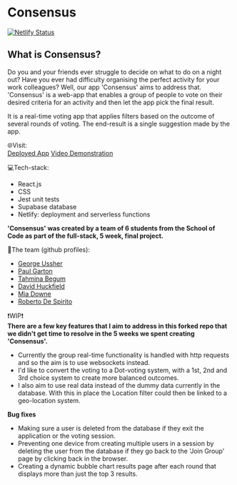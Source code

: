 # Consensus

[![Netlify Status](https://api.netlify.com/api/v1/badges/02c7c6bd-d99f-47ee-9758-26a8b738283a/deploy-status)]([https://app.netlify.com/sites/georgeussherportfolio/deploys](https://consensusgpt.netlify.app/))


## What is Consensus?
Do you and your friends ever struggle to decide on what to do on a night out? Have you ever had difficulty organising the perfect activity for your work colleagues? Well, our app 'Consensus' aims to address that.
'Consensus' is a web-app that enables a group of people to vote on their desired criteria for an activity and then let the app pick the final result.

It is a real-time voting app that applies filters based on the outcome of several rounds of voting. The end-result is a single suggestion made by the app. 

🌐Visit: 
<br>
[Deployed App](https://consensusgpt.netlify.app/)
[Video Demonstration](https://www.youtube.com/watch?v=PBnj64zxD_E)

💻Tech-stack:
- React.js
- CSS
- Jest unit tests
- Supabase database
- Netlify: deployment and serverless functions

__'Consensus' was created by a team of 6 students from the School of Code as part of the full-stack, 5 week, final project.__ 

👥The team (github profiles):
- [George Ussher](https://github.com/georgeussher)
 - [Paul Garton](https://github.com/paulg44)
 - [Tahmina Begum](https://github.com/Arghmybeans)
 - [David Huckfield](https://github.com/davidhuckfield)
 - [Mia Downe](https://github.com/Miadowne)
 - [Roberto De Spirito](https://github.com/Roboto-Automo)

❗WIP❗
<br>
__There are a few key features that I aim to address in this forked repo that we didn't get time to resolve in the 5 weeks we spent creating 'Consensus'.__
<br>
* Currently the group real-time functionality is handled with http requests and so the aim is to use websockets instead.
* I'd like to convert the voting to a Dot-voting system, with a 1st, 2nd and 3rd choice system to create more balanced outcomes.
* I also aim to use real data instead of the dummy data currently in the database. With this in place the Location filter could then be linked to a geo-location system.

__Bug fixes__ 
* Making sure a user is deleted from the database if they exit the application or the voting session.
* Preventing one device from creating multiple users in a session by deleting the user from the database if they go back to the 'Join Group' page by clicking back in the browser.
* Creating a dynamic bubble chart results page after each round that displays more than just the top 3 results.



